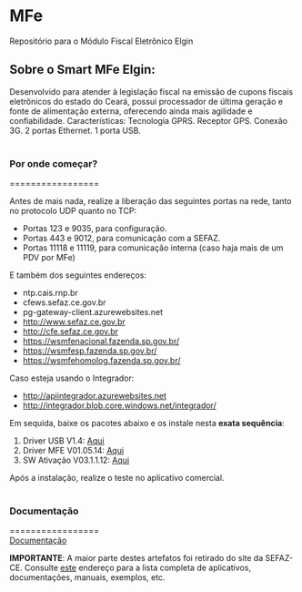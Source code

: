 # MFe

Repositório para o Módulo Fiscal Eletrônico Elgin

## Sobre o Smart MFe Elgin:
Desenvolvido para atender à legislação fiscal na emissão de cupons fiscais eletrônicos do estado do Ceará, possui processador de última geração e fonte de alimentação externa, oferecendo ainda mais agilidade e confiabilidade. Características: Tecnologia GPRS. Receptor GPS. Conexão 3G. 2 portas Ethernet. 1 porta USB.
<br></br>
### Por onde começar?
=================  

Antes de mais nada, realize a liberação das seguintes portas na rede, tanto no protocolo UDP quanto no TCP:

* Portas 123 e 9035, para configuração.
* Portas 443 e 9012, para comunicação com a SEFAZ. 
* Portas 11118 e 11119, para comunicação interna (caso haja mais de um PDV por MFe)

E também dos seguintes endereços:
* ntp.cais.rnp.br
* cfews.sefaz.ce.gov.br
* pg-gateway-client.azurewebsites.net
* http://www.sefaz.ce.gov.br
* http://cfe.sefaz.ce.gov.br
* https://wsmfenacional.fazenda.sp.gov.br/
* https://wsmfesp.fazenda.sp.gov.br/
* https://wsmfehomolog.fazenda.sp.gov.br/

Caso esteja usando o Integrador:
* http://apiintegrador.azurewebsites.net
* http://integrador.blob.core.windows.net/integrador/

Em sequida, baixe os pacotes abaixo e os instale nesta **exata sequência**:

1. Driver USB V1.4: [Aqui](https://github.com/ElginDeveloperCommunity/MFe/tree/master/Elgin/SMART%20MFe/Drivers)
2. Driver MFE V01.05.14: [Aqui](https://github.com/ElginDeveloperCommunity/MFe/tree/master/Elgin/SMART%20MFe/Drivers)
3. SW Ativação V03.1.1.12: [Aqui](https://github.com/ElginDeveloperCommunity/MFe/tree/master/Elgin/SMART%20MFe/Ativador)

Após a instalação, realize o teste no aplicativo comercial.
<br></br>

### Documentação
=================  
[Documentação](https://github.com/ElginDeveloperCommunity/MFe/tree/master/Elgin/SMART%20MFe/Documenta%C3%A7%C3%A3o)

**IMPORTANTE**: A maior parte destes artefatos foi retirado do site da SEFAZ-CE. Consulte [este](https://cfe.sefaz.ce.gov.br/mfe/informacoes/downloads#/) endereço para a lista completa de aplicativos, documentações, manuais, exemplos, etc.

